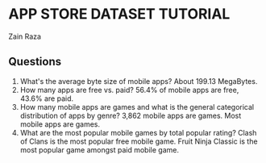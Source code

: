 # APP STORE DATASET TUTORIAL
Zain Raza

## Questions

1. What's the average byte size of mobile apps?
About 199.13 MegaBytes.
2. How many apps are free vs. paid?
56.4% of mobile apps are free, 43.6% are paid.
3. How many mobile apps are games and what is the general categorical distribution of apps by genre?
3,862 mobile apps are games. Most mobile apps are games.
4. What are the most popular mobile games by total popular rating?
Clash of Clans is the most popular free mobile game.
Fruit Ninja Classic is the most popular game amongst paid mobile game.
